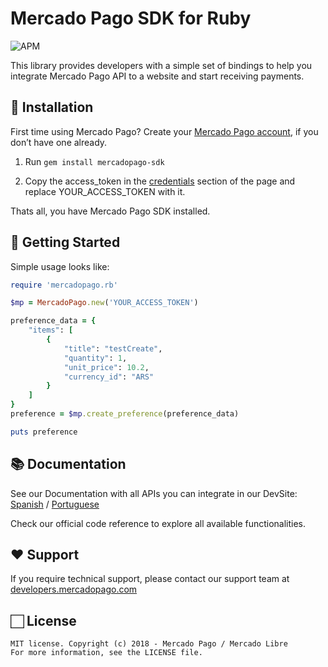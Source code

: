 # Mercado Pago SDK for Ruby

![APM](https://img.shields.io/apm/l/vim-mode)

This library provides developers with a simple set of bindings to help you integrate Mercado Pago API to a website and start receiving payments.

## 📲 Installation 

First time using Mercado Pago? Create your [Mercado Pago account](https://www.mercadopago.com), if you don’t have one already.

1. Run ```gem install mercadopago-sdk```

2. Copy the access_token in the [credentials](https://www.mercadopago.com/mlb/account/credentials) section of the page and replace YOUR_ACCESS_TOKEN with it.

Thats all, you have Mercado Pago SDK installed.


## 🌟 Getting Started
  
  Simple usage looks like:

```ruby
require 'mercadopago.rb'

$mp = MercadoPago.new('YOUR_ACCESS_TOKEN')

preference_data = {
	"items": [
		{
			"title": "testCreate", 
			"quantity": 1, 
			"unit_price": 10.2, 
			"currency_id": "ARS"
		}
	]
}
preference = $mp.create_preference(preference_data)

puts preference
```

## 📚 Documentation 

See our Documentation with all APIs you can integrate in our DevSite: [Spanish](https://www.mercadopago.com.ar/developers/es/guides/payments/api/introduction/) / [Portuguese](https://www.mercadopago.com.br/developers/pt/guides/payments/api/introduction/)

Check our official code reference to explore all available functionalities.

## ❤️ Support 

If you require technical support, please contact our support team at [developers.mercadopago.com](https://developers.mercadopago.com)

## 🏻 License 

```
MIT license. Copyright (c) 2018 - Mercado Pago / Mercado Libre 
For more information, see the LICENSE file.
```
